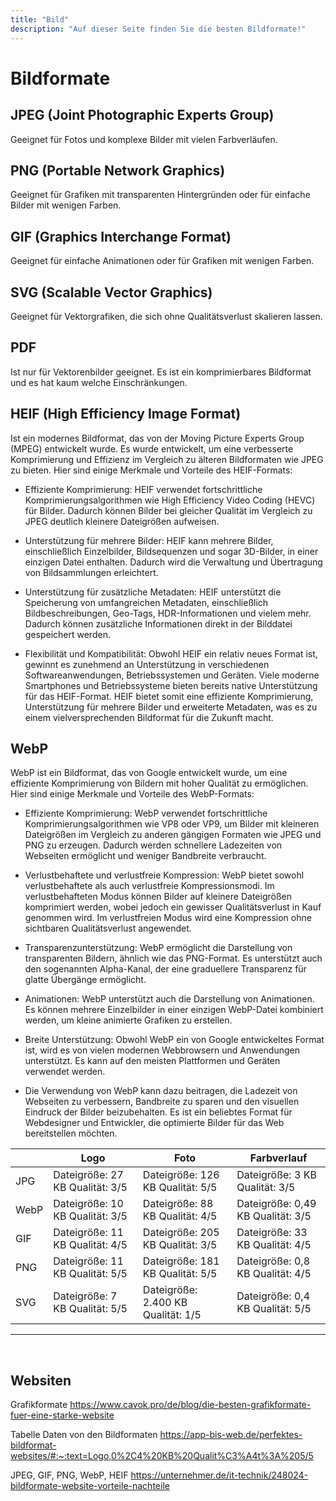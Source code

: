 ```yaml
---
title: "Bild"
description: "Auf dieser Seite finden Sie die besten Bildformate!"
---
```


# Bildformate

## JPEG (Joint Photographic Experts Group)
Geeignet für Fotos und komplexe Bilder mit vielen Farbverläufen.

## PNG (Portable Network Graphics)
Geeignet für Grafiken mit transparenten Hintergründen oder für einfache Bilder mit wenigen Farben.

## GIF (Graphics Interchange Format)
Geeignet für einfache Animationen oder für Grafiken mit wenigen Farben.

## SVG (Scalable Vector Graphics)
Geeignet für Vektorgrafiken, die sich ohne Qualitätsverlust skalieren lassen.

## PDF
Ist nur für Vektorenbilder geeignet. Es ist ein komprimierbares Bildformat und es hat kaum welche Einschränkungen. 

## HEIF (High Efficiency Image Format)
Ist ein modernes Bildformat, das von der Moving Picture Experts Group (MPEG) entwickelt wurde. Es wurde entwickelt, um eine verbesserte Komprimierung und Effizienz im Vergleich zu älteren Bildformaten wie JPEG zu bieten. Hier sind einige Merkmale und Vorteile des HEIF-Formats:
-	Effiziente Komprimierung: HEIF verwendet fortschrittliche Komprimierungsalgorithmen wie High Efficiency Video Coding (HEVC) für Bilder. Dadurch können Bilder bei gleicher Qualität im Vergleich zu JPEG deutlich kleinere Dateigrößen aufweisen.

-	Unterstützung für mehrere Bilder: HEIF kann mehrere Bilder, einschließlich Einzelbilder, Bildsequenzen und sogar 3D-Bilder, in einer einzigen Datei enthalten. Dadurch wird die Verwaltung und Übertragung von Bildsammlungen erleichtert.


-	Unterstützung für zusätzliche Metadaten: HEIF unterstützt die Speicherung von umfangreichen Metadaten, einschließlich Bildbeschreibungen, Geo-Tags, HDR-Informationen und vielem mehr. Dadurch können zusätzliche Informationen direkt in der Bilddatei gespeichert werden.

-	Flexibilität und Kompatibilität: Obwohl HEIF ein relativ neues Format ist, gewinnt es zunehmend an Unterstützung in verschiedenen Softwareanwendungen, Betriebssystemen und Geräten. Viele moderne Smartphones und Betriebssysteme bieten bereits native Unterstützung für das HEIF-Format.
HEIF bietet somit eine effiziente Komprimierung, Unterstützung für mehrere Bilder und erweiterte Metadaten, was es zu einem vielversprechenden Bildformat für die Zukunft macht.




## WebP
WebP ist ein Bildformat, das von Google entwickelt wurde, um eine effiziente Komprimierung von Bildern mit hoher Qualität zu ermöglichen. Hier sind einige Merkmale und Vorteile des WebP-Formats:
-	Effiziente Komprimierung: WebP verwendet fortschrittliche Komprimierungsalgorithmen wie VP8 oder VP9, um Bilder mit kleineren Dateigrößen im Vergleich zu anderen gängigen Formaten wie JPEG und PNG zu erzeugen. Dadurch werden schnellere Ladezeiten von Webseiten ermöglicht und weniger Bandbreite verbraucht.

-	Verlustbehaftete und verlustfreie Kompression: WebP bietet sowohl verlustbehaftete als auch verlustfreie Kompressionsmodi. Im verlustbehafteten Modus können Bilder auf kleinere Dateigrößen komprimiert werden, wobei jedoch ein gewisser Qualitätsverlust in Kauf genommen wird. Im verlustfreien Modus wird eine Kompression ohne sichtbaren Qualitätsverlust angewendet.

-	Transparenzunterstützung: WebP ermöglicht die Darstellung von transparenten Bildern, ähnlich wie das PNG-Format. Es unterstützt auch den sogenannten Alpha-Kanal, der eine graduellere Transparenz für glatte Übergänge ermöglicht.

-	Animationen: WebP unterstützt auch die Darstellung von Animationen. Es können mehrere Einzelbilder in einer einzigen WebP-Datei kombiniert werden, um kleine animierte Grafiken zu erstellen.

-	Breite Unterstützung: Obwohl WebP ein von Google entwickeltes Format ist, wird es von vielen modernen Webbrowsern und Anwendungen unterstützt. Es kann auf den meisten Plattformen und Geräten verwendet werden.

-	Die Verwendung von WebP kann dazu beitragen, die Ladezeit von Webseiten zu verbessern, Bandbreite zu sparen und den visuellen Eindruck der Bilder beizubehalten. Es ist ein beliebtes Format für Webdesigner und Entwickler, die optimierte Bilder für das Web bereitstellen möchten.

|      | Logo                            | Foto                               | Farbverlauf                       |
|------|---------------------------------|------------------------------------|-----------------------------------|
| JPG  | Dateigröße: 27 KB Qualität: 3/5 | Dateigröße: 126 KB Qualität: 5/5   | Dateigröße: 3 KB Qualität: 3/5    |
| WebP | Dateigröße: 10 KB Qualität: 3/5 | Dateigröße: 88 KB Qualität: 4/5    | Dateigröße: 0,49 KB Qualität: 3/5 |
| GIF  | Dateigröße: 11 KB Qualität: 4/5 | Dateigröße: 205 KB Qualität: 3/5   | Dateigröße: 33 KB Qualität: 4/5   |
| PNG  | Dateigröße: 11 KB Qualität: 5/5 | Dateigröße: 181 KB Qualität: 5/5   | Dateigröße: 0,8 KB Qualität: 4/5  |
| SVG  | Dateigröße: 7 KB Qualität: 5/5  | Dateigröße: 2.400 KB Qualität: 1/5 | Dateigröße: 0,4 KB Qualität: 5/5  |

-------------------------------------------------------------------------------------------------------

 
## Websiten

Grafikformate
https://www.cavok.pro/de/blog/die-besten-grafikformate-fuer-eine-starke-website

Tabelle Daten von den Bildformaten
https://app-bis-web.de/perfektes-bildformat-websites/#:~:text=Logo,0%2C4%20KB%20Qualit%C3%A4t%3A%205/5

JPEG, GIF, PNG, WebP, HEIF
https://unternehmer.de/it-technik/248024-bildformate-website-vorteile-nachteile

